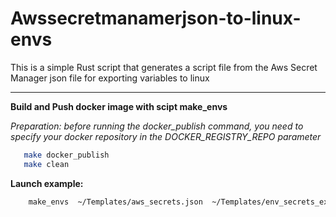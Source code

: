# Awssecretmanamerjson-to-linux-envs

This is a simple Rust script that generates a script file from the Aws Secret Manager json file for exporting variables to linux

---

**Build and Push docker image with scipt make_envs**

*Preparation: before running the docker_publish command, you need to specify your docker repository in the DOCKER_REGISTRY_REPO parameter* 
```bash
   make docker_publish
   make clean
```

**Launch example:**
```bash
    make_envs  ~/Templates/aws_secrets.json  ~/Templates/env_secrets_export.sh
```


